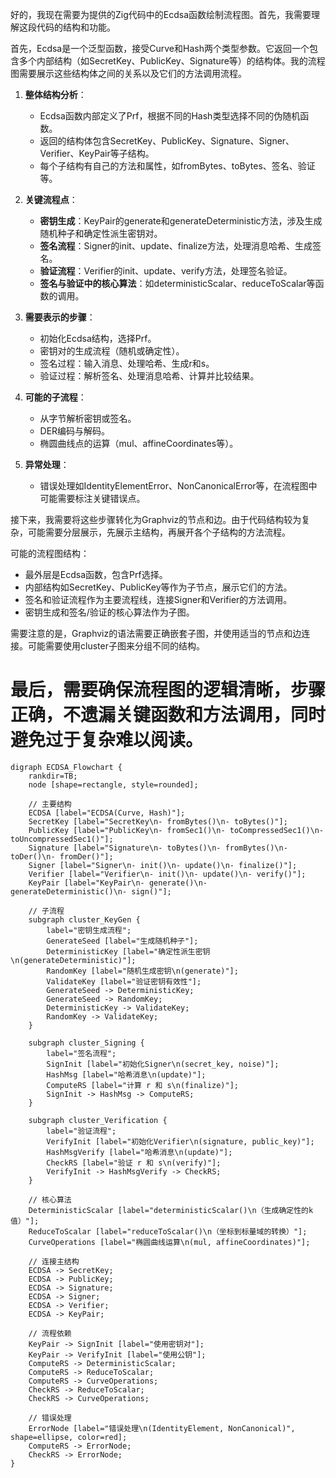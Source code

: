 好的，我现在需要为提供的Zig代码中的Ecdsa函数绘制流程图。首先，我需要理解这段代码的结构和功能。

首先，Ecdsa是一个泛型函数，接受Curve和Hash两个类型参数。它返回一个包含多个内部结构（如SecretKey、PublicKey、Signature等）的结构体。我的流程图需要展示这些结构体之间的关系以及它们的方法调用流程。

1. **整体结构分析**：
   - Ecdsa函数内部定义了Prf，根据不同的Hash类型选择不同的伪随机函数。
   - 返回的结构体包含SecretKey、PublicKey、Signature、Signer、Verifier、KeyPair等子结构。
   - 每个子结构有自己的方法和属性，如fromBytes、toBytes、签名、验证等。

2. **关键流程点**：
   - **密钥生成**：KeyPair的generate和generateDeterministic方法，涉及生成随机种子和确定性派生密钥对。
   - **签名流程**：Signer的init、update、finalize方法，处理消息哈希、生成签名。
   - **验证流程**：Verifier的init、update、verify方法，处理签名验证。
   - **签名与验证中的核心算法**：如deterministicScalar、reduceToScalar等函数的调用。

3. **需要表示的步骤**：
   - 初始化Ecdsa结构，选择Prf。
   - 密钥对的生成流程（随机或确定性）。
   - 签名过程：输入消息、处理哈希、生成r和s。
   - 验证过程：解析签名、处理消息哈希、计算并比较结果。

4. **可能的子流程**：
   - 从字节解析密钥或签名。
   - DER编码与解码。
   - 椭圆曲线点的运算（mul、affineCoordinates等）。

5. **异常处理**：
   - 错误处理如IdentityElementError、NonCanonicalError等，在流程图中可能需要标注关键错误点。

接下来，我需要将这些步骤转化为Graphviz的节点和边。由于代码结构较为复杂，可能需要分层展示，先展示主结构，再展开各个子结构的方法流程。

可能的流程图结构：
- 最外层是Ecdsa函数，包含Prf选择。
- 内部结构如SecretKey、PublicKey等作为子节点，展示它们的方法。
- 签名和验证流程作为主要流程线，连接Signer和Verifier的方法调用。
- 密钥生成和签名/验证的核心算法作为子图。

需要注意的是，Graphviz的语法需要正确嵌套子图，并使用适当的节点和边连接。可能需要使用cluster子图来分组不同的结构。

最后，需要确保流程图的逻辑清晰，步骤正确，不遗漏关键函数和方法调用，同时避免过于复杂难以阅读。
================================================
```graphviz
digraph ECDSA_Flowchart {
    rankdir=TB;
    node [shape=rectangle, style=rounded];

    // 主要结构
    ECDSA [label="ECDSA(Curve, Hash)"];
    SecretKey [label="SecretKey\n- fromBytes()\n- toBytes()"];
    PublicKey [label="PublicKey\n- fromSec1()\n- toCompressedSec1()\n- toUncompressedSec1()"];
    Signature [label="Signature\n- toBytes()\n- fromBytes()\n- toDer()\n- fromDer()"];
    Signer [label="Signer\n- init()\n- update()\n- finalize()"];
    Verifier [label="Verifier\n- init()\n- update()\n- verify()"];
    KeyPair [label="KeyPair\n- generate()\n- generateDeterministic()\n- sign()"];

    // 子流程
    subgraph cluster_KeyGen {
        label="密钥生成流程";
        GenerateSeed [label="生成随机种子"];
        DeterministicKey [label="确定性派生密钥\n(generateDeterministic)"];
        RandomKey [label="随机生成密钥\n(generate)"];
        ValidateKey [label="验证密钥有效性"];
        GenerateSeed -> DeterministicKey;
        GenerateSeed -> RandomKey;
        DeterministicKey -> ValidateKey;
        RandomKey -> ValidateKey;
    }

    subgraph cluster_Signing {
        label="签名流程";
        SignInit [label="初始化Signer\n(secret_key, noise)"];
        HashMsg [label="哈希消息\n(update)"];
        ComputeRS [label="计算 r 和 s\n(finalize)"];
        SignInit -> HashMsg -> ComputeRS;
    }

    subgraph cluster_Verification {
        label="验证流程";
        VerifyInit [label="初始化Verifier\n(signature, public_key)"];
        HashMsgVerify [label="哈希消息\n(update)"];
        CheckRS [label="验证 r 和 s\n(verify)"];
        VerifyInit -> HashMsgVerify -> CheckRS;
    }

    // 核心算法
    DeterministicScalar [label="deterministicScalar()\n（生成确定性的k值）"];
    ReduceToScalar [label="reduceToScalar()\n（坐标到标量域的转换）"];
    CurveOperations [label="椭圆曲线运算\n(mul, affineCoordinates)"];

    // 连接主结构
    ECDSA -> SecretKey;
    ECDSA -> PublicKey;
    ECDSA -> Signature;
    ECDSA -> Signer;
    ECDSA -> Verifier;
    ECDSA -> KeyPair;

    // 流程依赖
    KeyPair -> SignInit [label="使用密钥对"];
    KeyPair -> VerifyInit [label="使用公钥"];
    ComputeRS -> DeterministicScalar;
    ComputeRS -> ReduceToScalar;
    ComputeRS -> CurveOperations;
    CheckRS -> ReduceToScalar;
    CheckRS -> CurveOperations;

    // 错误处理
    ErrorNode [label="错误处理\n(IdentityElement, NonCanonical)", shape=ellipse, color=red];
    ComputeRS -> ErrorNode;
    CheckRS -> ErrorNode;
}
```